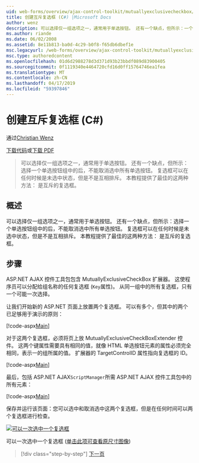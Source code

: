 ```yaml
---
uid: web-forms/overview/ajax-control-toolkit/mutuallyexclusivecheckbox/creating-mutually-exclusive-checkboxes-cs
title: 创建互斥复选框 (C#) |Microsoft Docs
author: wenz
description: 可以选择仅一组选项之一，通常用于单选按钮。 还有一个缺点，但所示：一个有一次单选按钮组中的处于选中状态...
ms.author: riande
ms.date: 06/02/2008
ms.assetid: 8e11b813-ba0d-4c29-b0f8-f65db6dbef1e
msc.legacyurl: /web-forms/overview/ajax-control-toolkit/mutuallyexclusivecheckbox/creating-mutually-exclusive-checkboxes-cs
msc.type: authoredcontent
ms.openlocfilehash: 01d6d2988278d3d371d93b23bbdf089d83900405
ms.sourcegitcommit: 0f1119340e4464720cfd16d0ff15764746ea1fea
ms.translationtype: MT
ms.contentlocale: zh-CN
ms.lasthandoff: 04/17/2019
ms.locfileid: "59397846"
---
```

# <a name="creating-mutually-exclusive-checkboxes-c"></a>创建互斥复选框 (C#)

通过[Christian Wenz](https://github.com/wenz)

[下载代码](http://download.microsoft.com/download/9/3/f/93f8daea-bebd-4821-833b-95205389c7d0/MutuallyExclusiveCheckBox0.cs.zip)或[下载 PDF](http://download.microsoft.com/download/b/6/a/b6ae89ee-df69-4c87-9bfb-ad1eb2b23373/mutuallyexclusivecheckbox0CS.pdf)

> 可以选择仅一组选项之一，通常用于单选按钮。 还有一个缺点，但所示：选择一个单选按钮组中的后，不能取消选中所有单选按钮。 复选框可以在任何时候是未选中状态，但是不是互相排斥。 本教程提供了最佳的这两种方法： 是互斥的复选框。


## <a name="overview"></a>概述

可以选择仅一组选项之一，通常用于单选按钮。 还有一个缺点，但所示：选择一个单选按钮组中的后，不能取消选中所有单选按钮。 复选框可以在任何时候是未选中状态，但是不是互相排斥。 本教程提供了最佳的这两种方法： 是互斥的复选框。

## <a name="steps"></a>步骤

ASP.NET AJAX 控件工具包包含 MutuallyExclusiveCheckBox 扩展器。 这使程序员可以分配给组名称的任何复选框 (`Key`属性)。 从同一组中的所有复选框，只有一个可能一次选择。

让我们开始新的 ASP.NET 页面上放置两个复选框。 可以有多个，但其中的两个已足够用于演示的原则：

[!code-aspx[Main](creating-mutually-exclusive-checkboxes-cs/samples/sample1.aspx)]

对于这两个复选框，必须将页上放 MutuallyExclusiveCheckBoxExtender 控件。 这两个键属性需要具有相同的值，就像 HTML 单选按钮元素的属性必须完全相同，表示一的组所属的值。 扩展器的 TargetControlID 属性指向复选框的 ID。

[!code-aspx[Main](creating-mutually-exclusive-checkboxes-cs/samples/sample2.aspx)]

最后，包括 ASP.NET AJAX`ScriptManager`所需 ASP.NET AJAX 控件工具包中的所有元素：

[!code-aspx[Main](creating-mutually-exclusive-checkboxes-cs/samples/sample3.aspx)]

保存并运行该页面：您可以选中和取消选中这两个复选框，但是在任何时间可以两个复选框进行检查。


[![可以一次选中一个复选框](creating-mutually-exclusive-checkboxes-cs/_static/image2.png)](creating-mutually-exclusive-checkboxes-cs/_static/image1.png)

可以一次选中一个复选框 ([单击此项可查看原尺寸图像](creating-mutually-exclusive-checkboxes-cs/_static/image3.png))

> [!div class="step-by-step"]
> [下一页](creating-mutually-exclusive-checkboxes-vb.md)
